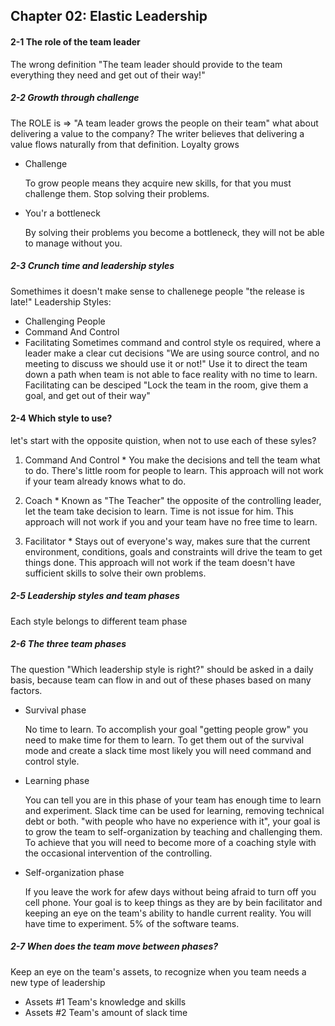 ## Chapter 02:  Elastic Leadership

#### 2-1 The role of the team leader
The wrong definition "The team leader should provide to the team everything they need and get out of their way!"
    
##### 2-2 Growth through challenge
The ROLE is => "A team leader grows the people on their team"
what about delivering a value to the company? The writer believes that delivering a value flows naturally from that definition.
Loyalty grows

* Challenge

  To grow people means they acquire new skills, for that you must challenge them. Stop solving their problems.
* You'r a bottleneck

  By solving their problems you become a bottleneck, they will not be able to manage without you.
    
##### 2-3 Crunch time and leadership styles
Somethimes it doesn't make sense to challenege people "the release is late!"
Leadership Styles:
  * Challenging People
  * Command And Control
  * Facilitating
Sometimes command and control style os required, where a leader make a clear cut decisions 
"We are using source control, and no meeting to discuss we should use it or not!"
Use it to direct the team down a path when team is not able to face reality with no time to learn.
Facilitating can be desciped "Lock the team in the room, give them a goal, and get out of their way"

#### 2-4 Which style to use?
let's start with the opposite quistion, when not to use each of these syles?

  1. Command And Control
    * You make the decisions and tell the team what to do. There's little room for people to learn.
    This approach will not work if your team already knows what to do.
  
  2. Coach
    * Known as "The Teacher" the opposite of the controlling leader, let the team take decision to learn.
    Time is not issue for him.
    This approach will not work if you and your team have no free time to learn.
  
  3. Facilitator
    * Stays out of everyone's way, makes sure that the current environment, conditions, goals and constraints will drive the team
    to get things done.
    This approach will not work if the team doesn't have sufficient skills to solve their own problems.

##### 2-5 Leadership styles and team phases
Each style belongs to different team phase

##### 2-6 The three team phases
The question "Which leadership style is right?" should be asked in a daily basis, because team can flow in and out of these phases based on many factors.

* Survival phase

  No time to learn. To accomplish your goal "getting people grow" you need to make time for them to learn. To get them out of the survival mode and create a slack time  most likely you will need command and control style.

* Learning phase

  You can tell you are in this phase of your team has enough time to learn and experiment.
  Slack time can be used for learning, removing technical debt or both.
  "with people who have no experience with it", your goal is to grow the team to self-organization by teaching and challenging them.
  To achieve that you will need to become more of a coaching style with the occasional intervention of the controlling.

* Self-organization phase

  If you leave the work for afew days without being afraid to turn off you cell phone.
  Your goal is to keep things as they are by bein facilitator and keeping an eye on the team's ability to handle current reality. 
  You will have time to experiment. 5% of the software teams.

##### 2-7 When does the team move between phases?
Keep an eye on the team's assets, to recognize when you team needs a new type of leadership
* Assets #1 Team's knowledge and skills
* Assets #2 Team's amount of slack time
